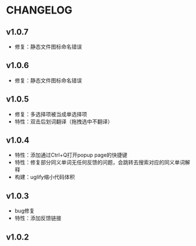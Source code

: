 # CHANGELOG

## v1.0.7
- 修复：静态文件图标命名错误

## v1.0.6
- 修复：静态文件图标命名错误

## v1.0.5
- 修复：多选择项被当成单选择项
- 特性：双击后划词翻译（拖拽选中不翻译）

## v1.0.4

- 特性：添加通过Ctrl+Q打开popup page的快捷键
- 特性：修复部分同义单词无任何反馈的问题，会跳转去搜索对应的同义单词解释
- 构建：uglify缩小代码体积

## v1.0.3

- bug修复
- 特性：添加反馈链接

## v1.0.2

